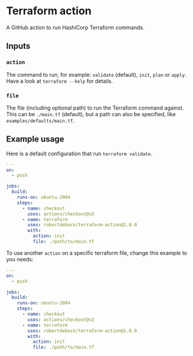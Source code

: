 # Terraform action

A GitHub action to run HashiCorp Terraform commands.

## Inputs

### `action`

The command to run, for example: `validate` (default), `init`, `plan` or `apply`. Have a look at `terraform --help` for details.

### `file`

The file (including optional path) to run the Terraform command against. This can be `./main.tf` (default), but a path can also be specified, like `examples/defaults/main.tf`.

## Example usage

Here is a default configuration that run `terraform validate`.

```yaml
---
on:
  - push

jobs:
  build:
    runs-on: ubuntu-2004
    steps:
      - name: checkout
        uses: actions/checkout@v2
      - name: terraform
        uses: robertdebock/terraform-action@1.0.0
        with:
          action: init
          file: ./path/to/main.tf
```

To use another `action` on a specific terraform file, change this example to you needs:

```yaml
---
on:
  - push

jobs:
  build:
    runs-on: ubuntu-2004
    steps:
      - name: checkout
        uses: actions/checkout@v2
      - name: terraform
        uses: robertdebock/terraform-action@1.0.0
        with:
          action: init
          file: ./path/to/main.tf
```
